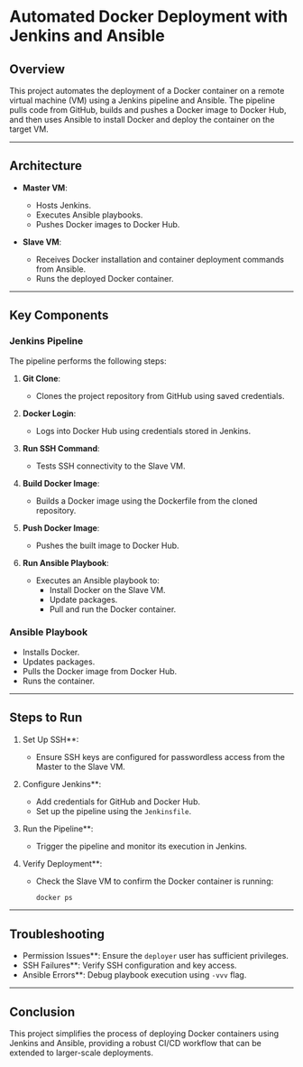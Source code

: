 # Automated Docker Deployment with Jenkins and Ansible

## Overview
This project automates the deployment of a Docker container on a remote virtual machine (VM) using a Jenkins pipeline and Ansible. The pipeline pulls code from GitHub, builds and pushes a Docker image to Docker Hub, and then uses Ansible to install Docker and deploy the container on the target VM.

---

## Architecture

- **Master VM**:
  - Hosts Jenkins.
  - Executes Ansible playbooks.
  - Pushes Docker images to Docker Hub.

- **Slave VM**:
  - Receives Docker installation and container deployment commands from Ansible.
  - Runs the deployed Docker container.

---

## Key Components

### Jenkins Pipeline
The pipeline performs the following steps:

1. **Git Clone**:
   - Clones the project repository from GitHub using saved credentials.

2. **Docker Login**:
   - Logs into Docker Hub using credentials stored in Jenkins.

3. **Run SSH Command**:
   - Tests SSH connectivity to the Slave VM.

4. **Build Docker Image**:
   - Builds a Docker image using the Dockerfile from the cloned repository.

5. **Push Docker Image**:
   - Pushes the built image to Docker Hub.

6. **Run Ansible Playbook**:
   - Executes an Ansible playbook to:
     - Install Docker on the Slave VM.
     - Update packages.
     - Pull and run the Docker container.




### Ansible Playbook
- Installs Docker.
- Updates packages.
- Pulls the Docker image from Docker Hub.
- Runs the container.







---

## Steps to Run

1. Set Up SSH**:
   - Ensure SSH keys are configured for passwordless access from the Master to the Slave VM.

2. Configure Jenkins**:
   - Add credentials for GitHub and Docker Hub.
   - Set up the pipeline using the `Jenkinsfile`.

3. Run the Pipeline**:
   - Trigger the pipeline and monitor its execution in Jenkins.

4. Verify Deployment**:
   - Check the Slave VM to confirm the Docker container is running:
     ```bash
     docker ps
     ```

---

## Troubleshooting

- Permission Issues**: Ensure the `deployer` user has sufficient privileges.
- SSH Failures**: Verify SSH configuration and key access.
- Ansible Errors**: Debug playbook execution using `-vvv` flag.

---

## Conclusion
This project simplifies the process of deploying Docker containers using Jenkins and Ansible, providing a robust CI/CD workflow that can be extended to larger-scale deployments.


